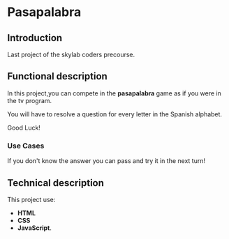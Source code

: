 Pasapalabra
=========


## Introduction
Last project of the skylab coders precourse.  


## Functional description
In this project,you can compete in the **pasapalabra** game  as if you were in the tv program. 

You will have to resolve a question for every letter in the Spanish alphabet.

Good Luck!

### Use Cases

If you don't know the answer you can pass and try it in the next turn!

## Technical description

This project use:
 - **HTML** 
 - **CSS** 
 - **JavaScript**.